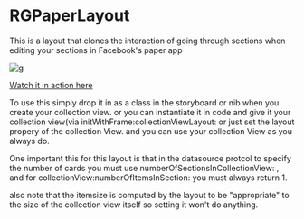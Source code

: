 # RGPaperLayout
This is a layout that clones the interaction of going through sections when editing your sections in Facebook's paper app

![g](https://github.com/terminatorover/RGPaperLayout/blob/master/sim.png)

[Watch it in action here](https://www.youtube.com/watch?v=D-8Tebjbdbw)


To use this simply drop it in as a class in the storyboard or nib when you create your collection view. or you can 
instantiate it in code and give it your collection view(via initWithFrame:collectionViewLayout: or just set the layout propery
of the collection View. and you can use your collection View as you always do.

One important this for this layout is that in the datasource protcol to specify the number of cards you must use 
numberOfSectionsInCollectionView: , and for collectionView:numberOfItemsInSection: you must always return 1.

also note that the itemsize is computed by the layout to be "appropriate" to the size of the collection view 
itself so setting it won't do anything.
